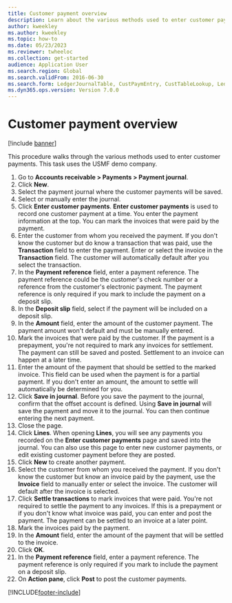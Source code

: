 ```yaml
--- 
title: Customer payment overview
description: Learn about the various methods used to enter customer payments, including a detailed step-by-step process for this task, which uses the USMF demo company. 
author: kweekley
ms.author: kweekley
ms.topic: how-to
ms.date: 05/23/2023 
ms.reviewer: twheeloc
ms.collection: get-started
audience: Application User 
ms.search.region: Global
ms.search.validFrom: 2016-06-30
ms.search.form: LedgerJournalTable, CustPaymEntry, CustTableLookup, LedgerJournalTransCustPaym, CustOpenTrans, BankAccountTableLookUp
ms.dyn365.ops.version: Version 7.0.0 
---
```


# Customer payment overview

[!include [banner](../../includes/banner.md)]

This procedure walks through the various methods used to enter customer payments. This task uses the USMF demo company.

1. Go to **Accounts receivable > Payments > Payment journal**.
2. Click **New**.
3. Select the payment journal where the customer payments will be saved.
4. Select or manually enter the journal.
5. Click **Enter customer payments**. **Enter customer payments** is used to record one customer payment at a time. You enter the payment information at the top. You can mark the invoices that were paid by the payment.  
6. Enter the customer from whom you received the payment. If you don't know the customer but do know a transaction that was paid, use the **Transaction** field to enter the payment. Enter or select the invoice in the **Transaction** field. The customer will automatically default after you select the transaction.
7. In the **Payment reference** field, enter a payment reference. The payment reference could be the customer's check number or a reference from the customer's electronic payment. The payment reference is only required if you mark to include the payment on a deposit slip.  
8. In the **Deposit slip** field, select if the payment will be included on a deposit slip. 
9. In the **Amount** field, enter the amount of the customer payment. The payment amount won't default and must be manually entered. 
10. Mark the invoices that were paid by the customer. If the payment is a prepayment, you're not required to mark any invoices for settlement. The payment can still be saved and posted. Settlement to an invoice can happen at a later time.
11. Enter the amount of the payment that should be settled to the marked invoice. This field can be used when the payment is for a partial payment. If you don't enter an amount, the amount to settle will automatically be determined for you.
12. Click **Save in journal**. Before you save the payment to the journal, confirm that the offset account is defined. Using **Save in journal** will save the payment and move it to the journal. You can then continue entering the next payment.
13. Close the page.
14. Click **Lines**. When opening **Lines**, you will see any payments you recorded on the **Enter customer payments** page and saved into the journal. You can also use this page to enter new customer payments, or edit existing customer payment before they are posted.
15. Click **New** to create another payment. 
16. Select the customer from whom you received the payment. If you don't know the customer but know an invoice paid by the payment, use the **Invoice** field to manually enter or select the invoice. The customer will default after the invoice is selected.  
17. Click **Settle transactions** to mark invoices that were paid. You're not required to settle the payment to any invoices. If this is a prepayment or if you don't know what invoice was paid, you can enter and post the payment. The payment can be settled to an invoice at a later point.  
18. Mark the invoices paid by the payment. 
19. In the **Amount** field, enter the amount of the payment that will be settled to the invoice.
20. Click **OK**.
21. In the **Payment reference** field, enter a payment reference. The payment reference is only required if you mark to include the payment on a deposit slip.  
22. On **Action pane**, click **Post** to post the customer payments. 



[!INCLUDE[footer-include](../../../includes/footer-banner.md)]
